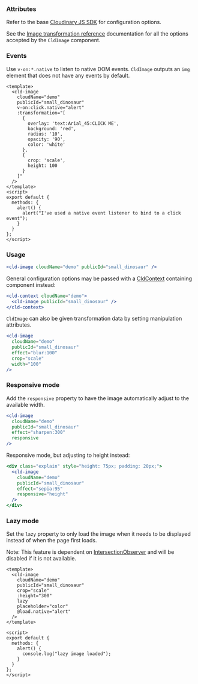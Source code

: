 ### Attributes

Refer to the base [Cloudinary JS SDK](https://github.com/cloudinary/cloudinary_js#configuration) for configuration options.

See the [Image transformation reference](https://cloudinary.com/documentation/image_transformation_reference) documentation for all the options accepted by the `CldImage` component.

### Events

Use `v-on:*.native` to listen to native DOM events. `CldImage` outputs an `img` element that does not have any events by default.

```vue
<template>
  <cld-image
    cloudName="demo"
    publicId="small_dinosaur"
    v-on:click.native="alert"
    :transformation="[
      {
        overlay: 'text:Arial_45:CLICK ME',
        background: 'red',
        radius: '10',
        opacity: '90',
        color: 'white'
      },
      {
        crop: 'scale',
        height: 100
      }
    ]"
  />
</template>
<script>
export default {
  methods: {
    alert() {
      alert("I've used a native event listener to bind to a click event");
    }
  }
};
</script>
```

### Usage

```jsx
<cld-image cloudName="demo" publicId="small_dinosaur" />
```

General configuration options may be passed with a [CldContext](#cldcontext) containing component instead:

```jsx
<cld-context cloudName="demo">
  <cld-image publicId="small_dinosaur" />
</cld-context>
```

`CldImage` can also be given transformation data by setting manipulation attributes.

```jsx
<cld-image
  cloudName="demo"
  publicId="small_dinosaur"
  effect="blur:100"
  crop="scale"
  width="100"
/>
```

### Responsive mode

Add the `responsive` property to have the image automatically adjust to the available width.

```jsx
<cld-image
  cloudName="demo"
  publicId="small_dinosaur"
  effect="sharpen:300"
  responsive
/>
```

Responsive mode, but adjusting to height instead:

```jsx
<div class="explain" style="height: 75px; padding: 20px;">
  <cld-image
    cloudName="demo"
    publicId="small_dinosaur"
    effect="sepia:95"
    responsive="height"
  />
</div>
```

### Lazy mode

Set the `lazy` property to only load the image when it needs to be displayed instead of when the page first loads.

Note: This feature is dependent on [IntersectionObserver](https://developer.mozilla.org/en-US/docs/Web/API/IntersectionObserver) and will be disabled if it is not available.

```vue
<template>
  <cld-image
    cloudName="demo"
    publicId="small_dinosaur"
    crop="scale"
    :height="300"
    lazy
    placeholder="color"
    @load.native="alert"
  />
</template>

<script>
export default {
  methods: {
    alert() {
      console.log("lazy image loaded");
    }
  }
};
</script>
```

